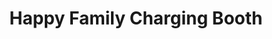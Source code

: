 ---
title: "Happy Family Charging Booth"
url: /zwedru/happy-family-charging-booth/
shop: Elektronik
---